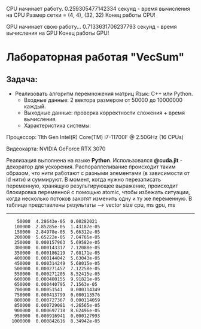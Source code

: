 

CPU начинает работу.
0.259305477142334 секунд - время вычисления на CPU
Размер сетки = (4, 4), (32, 32)
Конец работы CPU!

GPU начинает свою работу...
0.7133631706237793 секунд - время вычисления на GPU
Конец работы GPU!

# Лабораторная работая "VecSum"
## Задача: 
- Реализовать алгоритм перемножения матриц Язык: C++ или Python.
    - Входные данные: 2 вектора размером от 50000 до 10000000 каждый.
    - Выходные данные: проверка корректности сложения + время вычисления.
    - Характеристика системы: 

Процессор: 11th Gen Intel(R) Core(TM) i7-11700F @ 2.50GHz (16 CPUs)

Видеокарта: NVIDIA GeForce RTX 3070

Реализация выполнена на языке **Python**.
Использовался **@cuda.jit** - декоратор для ускорения. 
Распораллеливание происходит таким образом, что нити работают с разными элементами (в зависимости от id нити) и суммируют. 
В момент, когда нужно перезаписать переменную, хранящую результирующее выражение, происходит блокировка переменной с помощью atomic, чтобы избежать ситуации, когда несколько потоков захотят изменить одну и ту же переменную.
В таблице представлены результаты -->
 vector size      cpu, ms      gpu, ms
-------------  -----------  -----------
        50000  4.28643e-05  0.00282021
       100000  2.85285e-05  1.43187e-05
       150000  2.84978e-05  5.66312e-05
       200000  5.65222e-05  7.04765e-05
       250000  0.000157963  5.69582e-05
       300000  0.000143317  7.12088e-05
       350000  0.000186219  7.08171e-05
       400000  0.000144042  5.63043e-05
       450000  0.000314249  5.68015e-05
       500000  0.000271457  7.12258e-05
       550000  0.000271205  8.52415e-05
       600000  0.000400155  9.91821e-05
       650000  0.000440795  7.1563e-05
       700000  0.00051541   0.000114349
       750000  0.000413799  0.000113576
       800000  0.000727367  0.000114059
       850000  0.000729081  4.26565e-05
       900000  0.000697718  8.62496e-05
       950000  0.000916941  0.000127993
      1000000  0.000842616  8.34942e-05
